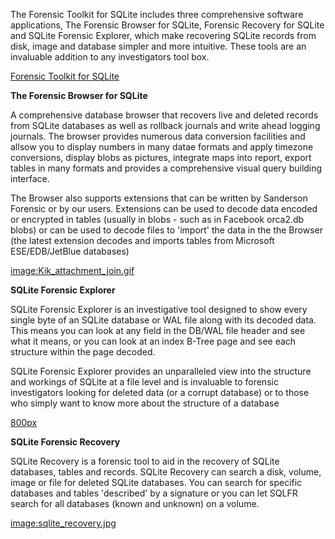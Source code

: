 The Forensic Toolkit for SQLite includes three comprehensive software
applications, The Forensic Browser for SQLite, Forensic Recovery for
SQLite and SQLite Forensic Explorer, which make recovering SQLite
records from disk, image and database simpler and more intuitive. These
tools are an invaluable addition to any investigators tool box.

[Forensic Toolkit for
SQLite](http://sandersonforensics.com/forum/content.php?195-Forensic-Toolkit-for-SQLite)

**The Forensic Browser for SQLite**

A comprehensive database browser that recovers live and deleted records
from SQLite databases as well as rollback journals and write ahead
logging journals. The browser provides numerous data conversion
facilities and allsow you to display numbers in many datae formats and
apply timezone conversions, display blobs as pictures, integrate maps
into report, export tables in many formats and provides a comprehensive
visual query building interface.

The Browser also supports extensions that can be written by Sanderson
Forensic or by our users. Extensions can be used to decode data encoded
or encrypted in tables (usually in blobs - such as in Facebook orca2.db
blobs) or can be used to decode files to 'import' the data in the the
Browser (the latest extension decodes and imports tables from Microsoft
ESE/EDB/JetBlue databases)

[image:Kik_attachment_join.gif](image:Kik_attachment_join.gif "wikilink")

**SQLite Forensic Explorer**

SQLite Forensic Explorer is an investigative tool designed to show every
single byte of an SQLite database or WAL file along with its decoded
data. This means you can look at any field in the DB/WAL file header and
see what it means, or you can look at an index B-Tree page and see each
structure within the page decoded.

SQLite Forensic Explorer provides an unparalleled view into the
structure and workings of SQLite at a file level and is invaluable to
forensic investigators looking for deleted data (or a corrupt database)
or to those who simply want to know more about the structure of a
database

[800px](image:SQLite_forensic_explorer.jpg "wikilink")

**SQLite Forensic Recovery**

SQLite Recovery is a forensic tool to aid in the recovery of SQLite
databases, tables and records. SQLite Recovery can search a disk,
volume, image or file for deleted SQLite databases. You can search for
specific databases and tables 'described' by a signature or you can let
SQLFR search for all databases (known and unknown) on a volume.

[image:sqlite_recovery.jpg](image:sqlite_recovery.jpg "wikilink")